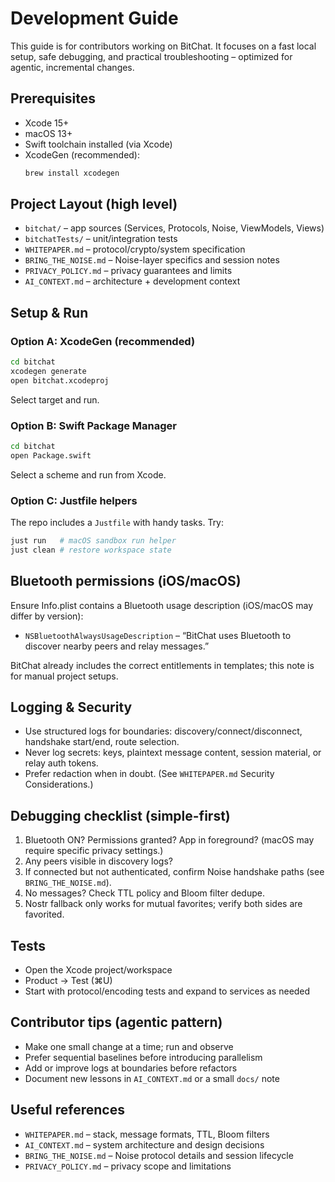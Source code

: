 # Development Guide

This guide is for contributors working on BitChat. It focuses on a fast local setup, safe debugging, and practical troubleshooting – optimized for agentic, incremental changes.

## Prerequisites
- Xcode 15+
- macOS 13+
- Swift toolchain installed (via Xcode)
- XcodeGen (recommended):
  ```bash
  brew install xcodegen
  ```

## Project Layout (high level)
- `bitchat/` – app sources (Services, Protocols, Noise, ViewModels, Views)
- `bitchatTests/` – unit/integration tests
- `WHITEPAPER.md` – protocol/crypto/system specification
- `BRING_THE_NOISE.md` – Noise-layer specifics and session notes
- `PRIVACY_POLICY.md` – privacy guarantees and limits
- `AI_CONTEXT.md` – architecture + development context

## Setup & Run
### Option A: XcodeGen (recommended)
```bash
cd bitchat
xcodegen generate
open bitchat.xcodeproj
```
Select target and run.

### Option B: Swift Package Manager
```bash
cd bitchat
open Package.swift
```
Select a scheme and run from Xcode.

### Option C: Justfile helpers
The repo includes a `Justfile` with handy tasks. Try:
```bash
just run   # macOS sandbox run helper
just clean # restore workspace state
```

## Bluetooth permissions (iOS/macOS)
Ensure Info.plist contains a Bluetooth usage description (iOS/macOS may differ by version):
- `NSBluetoothAlwaysUsageDescription` – “BitChat uses Bluetooth to discover nearby peers and relay messages.”

BitChat already includes the correct entitlements in templates; this note is for manual project setups.

## Logging & Security
- Use structured logs for boundaries: discovery/connect/disconnect, handshake start/end, route selection.
- Never log secrets: keys, plaintext message content, session material, or relay auth tokens.
- Prefer redaction when in doubt. (See `WHITEPAPER.md` Security Considerations.)

## Debugging checklist (simple-first)
1. Bluetooth ON? Permissions granted? App in foreground? (macOS may require specific privacy settings.)
2. Any peers visible in discovery logs?
3. If connected but not authenticated, confirm Noise handshake paths (see `BRING_THE_NOISE.md`).
4. No messages? Check TTL policy and Bloom filter dedupe.
5. Nostr fallback only works for mutual favorites; verify both sides are favorited.

## Tests
- Open the Xcode project/workspace
- Product → Test (⌘U)
- Start with protocol/encoding tests and expand to services as needed

## Contributor tips (agentic pattern)
- Make one small change at a time; run and observe
- Prefer sequential baselines before introducing parallelism
- Add or improve logs at boundaries before refactors
- Document new lessons in `AI_CONTEXT.md` or a small `docs/` note

## Useful references
- `WHITEPAPER.md` – stack, message formats, TTL, Bloom filters
- `AI_CONTEXT.md` – system architecture and design decisions
- `BRING_THE_NOISE.md` – Noise protocol details and session lifecycle
- `PRIVACY_POLICY.md` – privacy scope and limitations
